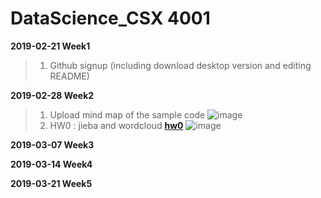 # DataScience_CSX 4001

**2019-02-21 Week1**

>1. Github signup (including download desktop version and editing README)


**2019-02-28 Week2**
>1. Upload mind map of the sample code 
![image](https://github.com/shiny880410/helloworld/blob/master/hw0/sample_mindmap.PNG)
>2. HW0 : jieba and wordcloud 
[__hw0__](https://github.com/shiny880410/helloworld/blob/master/hw0/jieba/jiebatest6cloud.py)
![image](https://github.com/shiny880410/helloworld/blob/master/hw0/test.PNG)

**2019-03-07 Week3**

**2019-03-14 Week4**

**2019-03-21 Week5**